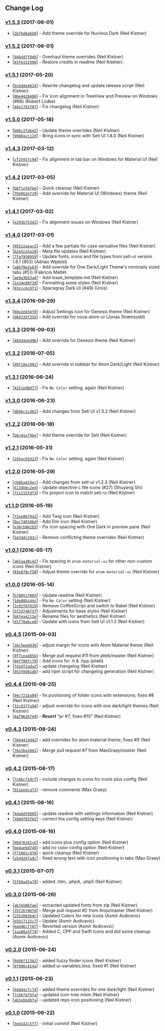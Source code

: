## Change Log

### [v1.5.3](https://github.com/wyze/atom-seti-icons/releases/tag/v1.5.3) (2017-06-01)

* [[`2b7bd6a6b0`](https://github.com/wyze/atom-seti-icons/commit/2b7bd6a6b0)] - Add theme override for Nucleus Dark (Neil Kistner)

### [v1.5.2](https://github.com/wyze/atom-seti-icons/releases/tag/v1.5.2) (2017-06-01)

* [[`946dd7f8db`](https://github.com/wyze/atom-seti-icons/commit/946dd7f8db)] - Overhaul theme overrides (Neil Kistner)
* [[`83fb152998`](https://github.com/wyze/atom-seti-icons/commit/83fb152998)] - Restore credits in readme (Neil Kistner)

### [v1.5.1](https://github.com/wyze/atom-seti-icons/releases/tag/v1.5.1) (2017-05-20)

* [[`bc6dde4824`](https://github.com/wyze/atom-seti-icons/commit/bc6dde4824)] - Rewrite changelog and update release script (Neil Kistner)
* [[`0be4420406`](https://github.com/wyze/atom-seti-icons/commit/0be4420406)] - Fix icon alignment in TreeView and Preview on Windows (#66) (Robert Lüdke)
* [[`d4e1761f87`](https://github.com/wyze/atom-seti-icons/commit/d4e1761f87)] - Fix changelog (Neil Kistner)

### [v1.5.0](https://github.com/wyze/atom-seti-icons/releases/tag/v1.5.0) (2017-05-18)

* [[`b06c2fa6d2`](https://github.com/wyze/atom-seti-icons/commit/b06c2fa6d2)] - Update theme overrides (Neil Kistner)
* [[`9980acc12d`](https://github.com/wyze/atom-seti-icons/commit/9980acc12d)] - Bring icons in sync with Seti UI 1.8.0 (Neil Kistner)

### [v1.4.3](https://github.com/wyze/atom-seti-icons/releases/tag/v1.4.3) (2017-03-12)

* [[`cf25937c94`](https://github.com/wyze/atom-seti-icons/commit/cf25937c94)] - Fix alignment in tab bar on Windows for Material UI (Neil Kistner)

### [v1.4.2](https://github.com/wyze/atom-seti-icons/releases/tag/v1.4.2) (2017-03-05)

* [[`bbf1e54fbe`](https://github.com/wyze/atom-seti-icons/commit/bbf1e54fbe)] - Quick cleanup (Neil Kistner)
* [[`794862e729`](https://github.com/wyze/atom-seti-icons/commit/794862e729)] - Add override for Material UI (Windows) theme (Neil Kistner)

### [v1.4.1](https://github.com/wyze/atom-seti-icons/releases/tag/v1.4.1) (2017-03-02)

* [[`e293b753d1`](https://github.com/wyze/atom-seti-icons/commit/e293b753d1)] - Fix alignment issues on Windows (Neil Kistner)

### [v1.4.0](https://github.com/wyze/atom-seti-icons/releases/tag/v1.4.0) (2017-03-01)

* [[`95522aeac5`](https://github.com/wyze/atom-seti-icons/commit/95522aeac5)] - Add a few partials for case sensative files (Neil Kistner)
* [[`62e5ce5a18`](https://github.com/wyze/atom-seti-icons/commit/62e5ce5a18)] - Meta file updates (Neil Kistner)
* [[`7faf950959`](https://github.com/wyze/atom-seti-icons/commit/7faf950959)] - Update fonts, icons and file types from seti-ui version 1.6.1 (#53) (Adrian Wędzel)
* [[`a8b79e2e83`](https://github.com/wyze/atom-seti-icons/commit/a8b79e2e83)] - Add override for One Dark/Light Theme's minimally sized tabs (#51) (Fabrício Matté)
* [[`ae9a3b53a4`](https://github.com/wyze/atom-seti-icons/commit/ae9a3b53a4)] - Add issue_template.md (Neil Kistner)
* [[`2a34e99f3d`](https://github.com/wyze/atom-seti-icons/commit/2a34e99f3d)] - Formatting some styles (Neil Kistner)
* [[`03ccc6c8f1`](https://github.com/wyze/atom-seti-icons/commit/03ccc6c8f1)] - Spacegray Dark UI (#49) (Uros)

### [v1.3.4](https://github.com/wyze/atom-seti-icons/releases/tag/v1.3.4) (2016-09-29)

* [[`60e2e034f0`](https://github.com/wyze/atom-seti-icons/commit/60e2e034f0)] - Adjust Settings icon for Genesis theme (Neil Kistner)
* [[`d60335f35b`](https://github.com/wyze/atom-seti-icons/commit/d60335f35b)] - Add override for nova-atom-ui (Jonas Strømsodd)

### [v1.3.3](https://github.com/wyze/atom-seti-icons/releases/tag/v1.3.3) (2016-09-03)

* [[`484d4ebd9b`](https://github.com/wyze/atom-seti-icons/commit/484d4ebd9b)] - Add override for Genesis theme (Neil Kistner)

### [v1.3.2](https://github.com/wyze/atom-seti-icons/releases/tag/v1.3.2) (2016-07-05)

* [[`d9f18ec091`](https://github.com/wyze/atom-seti-icons/commit/d9f18ec091)] - Add override in sidebar for Atom Dark/Light (Neil Kistner)

### [v1.3.1](https://github.com/wyze/atom-seti-icons/releases/tag/v1.3.1) (2016-06-24)

* [[`4251edb077`](https://github.com/wyze/atom-seti-icons/commit/4251edb077)] - Fix `No Color` setting, again (Neil Kistner)

### [v1.3.0](https://github.com/wyze/atom-seti-icons/releases/tag/v1.3.0) (2016-06-23)

* [[`d60bc1cd61`](https://github.com/wyze/atom-seti-icons/commit/d60bc1cd61)] - Add changes from Seti UI v1.3.2 (Neil Kistner)

### [v1.2.2](https://github.com/wyze/atom-seti-icons/releases/tag/v1.2.2) (2016-06-18)

* [[`b6c41af9be`](https://github.com/wyze/atom-seti-icons/commit/b6c41af9be)] - Add theme override for Seti (Neil Kistner)

### [v1.2.1](https://github.com/wyze/atom-seti-icons/releases/tag/v1.2.1) (2016-05-31)

* [[`245ec03d23`](https://github.com/wyze/atom-seti-icons/commit/245ec03d23)] - Fix `No Color` setting, again (Neil Kistner)

### [v1.2.0](https://github.com/wyze/atom-seti-icons/releases/tag/v1.2.0) (2016-05-29)

* [[`cb8ba819ec`](https://github.com/wyze/atom-seti-icons/commit/cb8ba819ec)] - Add changes from seti-ui v1.2.3 (Neil Kistner)
* [[`6134bbc2ed`](https://github.com/wyze/atom-seti-icons/commit/6134bbc2ed)] - Update objective c file icons (#27) (Shuyang Shi)
* [[`711215fdf3`](https://github.com/wyze/atom-seti-icons/commit/711215fdf3)] - Fix project icon to match seti-ui (Neil Kistner)

### [v1.1.0](https://github.com/wyze/atom-seti-icons/releases/tag/v1.1.0) (2016-05-19)

* [[`73ee067942`](https://github.com/wyze/atom-seti-icons/commit/73ee067942)] - Add Twig icon (Neil Kistner)
* [[`0ac74018bd`](https://github.com/wyze/atom-seti-icons/commit/0ac74018bd)] - Add Elm icon (Neil Kistner)
* [[`e30cb862b5`](https://github.com/wyze/atom-seti-icons/commit/e30cb862b5)] - Fix icon spacing with One Dark in preview pane (Neil Kistner)
* [[`543ddc193c`](https://github.com/wyze/atom-seti-icons/commit/543ddc193c)] - Remove conflicting theme overrides (Neil Kistner)

### [v1.0.1](https://github.com/wyze/atom-seti-icons/releases/tag/v1.0.1) (2016-05-17)

* [[`a65aa38c42`](https://github.com/wyze/atom-seti-icons/commit/a65aa38c42)] - Fix spacing in `atom-material-ui` for other non-custom icons (Neil Kistner)
* [[`83e870cf58`](https://github.com/wyze/atom-seti-icons/commit/83e870cf58)] - Adjust theme override for `atom-material-ui` (Neil Kistner)

### [v1.0.0](https://github.com/wyze/atom-seti-icons/releases/tag/v1.0.0) (2016-05-14)

* [[`b78051f065`](https://github.com/wyze/atom-seti-icons/commit/b78051f065)] - Update readme (Neil Kistner)
* [[`1de88b144c`](https://github.com/wyze/atom-seti-icons/commit/1de88b144c)] - Fix `No Color` setting (Neil Kistner)
* [[`2c02f0f819`](https://github.com/wyze/atom-seti-icons/commit/2c02f0f819)] - Remove CoffeeScript and switch to Babel (Neil Kistner)
* [[`5f2d748757`](https://github.com/wyze/atom-seti-icons/commit/5f2d748757)] - Adjustments for base styles (Neil Kistner)
* [[`b8fea4211e`](https://github.com/wyze/atom-seti-icons/commit/b8fea4211e)] - Rename files for aesthetics (Neil Kistner)
* [[`d1f70abce0`](https://github.com/wyze/atom-seti-icons/commit/d1f70abce0)] - Update with icons from Seti UI v1.1.2 (Neil Kistner)

### [v0.4.5](https://github.com/wyze/atom-seti-icons/releases/tag/v0.4.5) (2015-09-03)

* [[`16c5eedd36`](https://github.com/wyze/atom-seti-icons/commit/16c5eedd36)] - adjust margin for icons with Atom Material theme (Neil Kistner)
* [[`9f7cead85b`](https://github.com/wyze/atom-seti-icons/commit/9f7cead85b)] - Merge pull request #11 from plieb/master (Neil Kistner)
* [[`04ff09fc70`](https://github.com/wyze/atom-seti-icons/commit/04ff09fc70)] - Add icons for .h & .hpp (plieb)
* [[`f41df2ada2`](https://github.com/wyze/atom-seti-icons/commit/f41df2ada2)] - update changelog (Neil Kistner)
* [[`953f0501db`](https://github.com/wyze/atom-seti-icons/commit/953f0501db)] - add npm script for changelog generation (Neil Kistner)

### [v0.4.4](https://github.com/wyze/atom-seti-icons/releases/tag/v0.4.4) (2015-08-25)

* [[`04c721ba89`](https://github.com/wyze/atom-seti-icons/commit/04c721ba89)] - fix positioning of folder icons with extensions; fixes #8 (Neil Kistner)
* [[`32c037fa94`](https://github.com/wyze/atom-seti-icons/commit/32c037fa94)] - adjust override for icons with one dark/light themes (Neil Kistner)
* [[`0af96267e9`](https://github.com/wyze/atom-seti-icons/commit/0af96267e9)] - ***Revert*** "pr #7; fixes #10" (Neil Kistner)

### [v0.4.3](https://github.com/wyze/atom-seti-icons/releases/tag/v0.4.3) (2015-08-24)

* [[`7b64414d42`](https://github.com/wyze/atom-seti-icons/commit/7b64414d42)] - add overrides for atom material theme; fixes #9 (Neil Kistner)
* [[`76a3be2061`](https://github.com/wyze/atom-seti-icons/commit/76a3be2061)] - Merge pull request #7 from MaxGraey/master (Neil Kistner)

### [v0.4.2](https://github.com/wyze/atom-seti-icons/releases/tag/v0.4.2) (2015-08-17)

* [[`7c8bcf1dcf`](https://github.com/wyze/atom-seti-icons/commit/7c8bcf1dcf)] - include changes to icons for icons plus config (Neil Kistner)
* [[`911eedca71`](https://github.com/wyze/atom-seti-icons/commit/911eedca71)] - remove comments (Max Graey)

### [v0.4.1](https://github.com/wyze/atom-seti-icons/releases/tag/v0.4.1) (2015-08-16)

* [[`4da6dfd885`](https://github.com/wyze/atom-seti-icons/commit/4da6dfd885)] - update readme with settings information (Neil Kistner)
* [[`3980f05fb5`](https://github.com/wyze/atom-seti-icons/commit/3980f05fb5)] - correct the config setting keys (Neil Kistner)

### [v0.4.0](https://github.com/wyze/atom-seti-icons/releases/tag/v0.4.0) (2015-08-16)

* [[`90d76101c6`](https://github.com/wyze/atom-seti-icons/commit/90d76101c6)] - add icons plus config option (Neil Kistner)
* [[`be4aebd749`](https://github.com/wyze/atom-seti-icons/commit/be4aebd749)] - add no color config option (Neil Kistner)
* [[`f71601c978`](https://github.com/wyze/atom-seti-icons/commit/f71601c978)] - quick cleanup (Neil Kistner)
* [[`e54926fa9c`](https://github.com/wyze/atom-seti-icons/commit/e54926fa9c)] - fixed wrong text with icon positioning in tabs (Max Graey)

### [v0.3.1](https://github.com/wyze/atom-seti-icons/releases/tag/v0.3.1) (2015-07-07)

* [[`5789a45a79`](https://github.com/wyze/atom-seti-icons/commit/5789a45a79)] - added .htm, .php4, .php5 (Neil Kistner)

### [v0.3.0](https://github.com/wyze/atom-seti-icons/releases/tag/v0.3.0) (2015-06-26)

* [[`ab7e506fae`](https://github.com/wyze/atom-seti-icons/commit/ab7e506fae)] - extracted updated fonts from zip (Neil Kistner)
* [[`35f2b740fd`](https://github.com/wyze/atom-seti-icons/commit/35f2b740fd)] - Merge pull request #2 from Arqu/master (Neil Kistner)
* [[`2552083bdc`](https://github.com/wyze/atom-seti-icons/commit/2552083bdc)] - Updated Colors for new Icons (Asmir Avdicevic)
* [[`b5b17115c7`](https://github.com/wyze/atom-seti-icons/commit/b5b17115c7)] - Update (Asmir Avdicevic)
* [[`bad46cf787`](https://github.com/wyze/atom-seti-icons/commit/bad46cf787)] - Reverted version (Asmir Avdicevic)
* [[`1aa88a3f74`](https://github.com/wyze/atom-seti-icons/commit/1aa88a3f74)] - Added C, CPP and Swift Icons and did some cleanup (Asmir Avdicevic)

### [v0.2.0](https://github.com/wyze/atom-seti-icons/releases/tag/v0.2.0) (2015-06-24)

* [[`0dd6f123b2`](https://github.com/wyze/atom-seti-icons/commit/0dd6f123b2)] - added fuzzy finder icons (Neil Kistner)
* [[`8f906c414a`](https://github.com/wyze/atom-seti-icons/commit/8f906c414a)] - added ui-variables.less; fixed #1 (Neil Kistner)

### [v0.1.1](https://github.com/wyze/atom-seti-icons/releases/tag/v0.1.1) (2015-06-23)

* [[`64d44cfc74`](https://github.com/wyze/atom-seti-icons/commit/64d44cfc74)] - added theme overrides for one dark/light (Neil Kistner)
* [[`7cb6f6f9fa`](https://github.com/wyze/atom-seti-icons/commit/7cb6f6f9fa)] - updated icon-tree mixin (Neil Kistner)
* [[`ab3ebbd8fa`](https://github.com/wyze/atom-seti-icons/commit/ab3ebbd8fa)] - updated repo icon positioning (Neil Kistner)

### [v0.1.0](https://github.com/wyze/atom-seti-icons/releases/tag/v0.1.0) (2015-06-22)

* [[`3ed142c5f7`](https://github.com/wyze/atom-seti-icons/commit/3ed142c5f7)] - initial commit (Neil Kistner)

